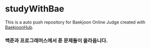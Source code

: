 # studyWithBae
This is a auto push repository for Baekjoon Online Judge created with [BaekjoonHub](https://github.com/BaekjoonHub/BaekjoonHub).



### 백준과 프로그래머스에서 푼 문제들이 올라옵니다.
